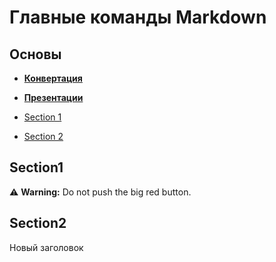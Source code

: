 # Главные команды Markdown

## Основы

- **[Конвертация](https://github.com/jgm/pandoc)**
- **[Презентации](https://sli.dev/guide/)**

- [Section 1](#section1)
- [Section 2](#section2)

## Section1

⚠ **Warning:** Do not push the big red button.

## Section2

Новый заголовок
